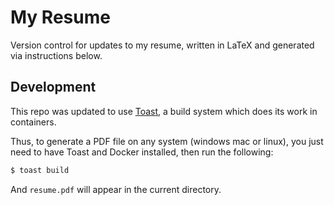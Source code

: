 # My Resume

Version control for updates to my resume, written in LaTeX and generated via instructions below.

## Development

This repo was updated to use [Toast](https://github.com/stepchowfun/toast), a build system which does its work in containers.

Thus, to generate a PDF file on any system (windows mac or linux), you just need to have Toast and Docker installed, then run the following:

```sh
$ toast build
```

And `resume.pdf` will appear in the current directory.
